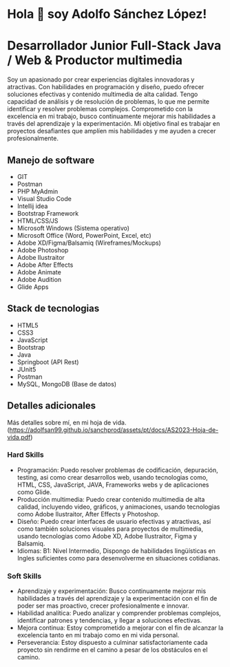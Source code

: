 # Hola 👋 soy Adolfo Sánchez López!

# Desarrollador Junior Full-Stack Java / Web & Productor multimedia
Soy un apasionado por crear experiencias digitales innovadoras y atractivas. Con habilidades en programación y diseño, puedo ofrecer soluciones efectivas y contenido multimedia de alta calidad. Tengo capacidad de análisis y de resolución de problemas, lo que me permite identificar y resolver problemas complejos. Comprometido con la excelencia en mi trabajo, busco continuamente mejorar mis habilidades a través del aprendizaje y la experimentación. Mi objetivo final es trabajar en proyectos desafiantes que amplíen mis habilidades y me ayuden a crecer profesionalmente.

## Manejo de software
* GIT
* Postman
* PHP MyAdmin
* Visual Studio Code
* Intellij idea
* Bootstrap Framework
* HTML/CSS/JS
* Microsoft Windows (Sistema operativo)
* Microsoft Office (Word, PowerPoint, Excel, etc)
* Adobe XD/Figma/Balsamiq (Wireframes/Mockups)
* Adobe Photoshop
* Adobe Ilustraitor
* Adobe After Effects
* Adobe Animate
* Adobe Audition
* Glide Apps

## Stack de tecnologias
* HTML5
* CSS3
* JavaScript
* Bootstrap
* Java
* Springboot (API Rest)
* JUnit5
* Postman
* MySQL, MongoDB (Base de datos)

## Detalles adicionales
Más detalles sobre mí, en mi hoja de vida. (https://adolfsan99.github.io/sanchprod/assets/pt/docs/AS2023-Hoja-de-vida.pdf)

### Hard Skills

* Programación: Puedo resolver problemas de codificación, depuración, testing, asi como crear desarrollos web, usando tecnologias como, HTML, CSS, JavaScript, JAVA, Frameworks webs y de aplicaciones como Glide.
* Producción multimedia: Puedo crear contenido multimedia de alta calidad, incluyendo video, gráficos, y animaciones, usando tecnologias como Adobe Ilustraitor, After Effects y Photoshop.
* Diseño: Puedo crear interfaces de usuario efectivas y atractivas, así como también soluciones visuales para proyectos de multimedia, usando tecnologias como Adobe XD, Adobe Ilustraitor, Figma y Balsamiq.
* Idiomas: B1: Nivel Intermedio, Dispongo de habilidades lingüísticas en Ingles suficientes como para desenvolverme en situaciones cotidianas.

### Soft Skills

* Aprendizaje y experimentación: Busco continuamente mejorar mis habilidades a través del aprendizaje y la experimentación con el fin de poder ser mas proactivo, crecer profesionalmente e innovar.
* Habilidad analítica: Puedo analizar y comprender problemas complejos, identificar patrones y tendencias, y llegar a soluciones efectivas.
* Mejora continua: Estoy comprometido a mejorar con el fin de alcanzar la excelencia tanto en mi trabajo como en mi vida personal.
* Perseverancia: Estoy dispuesto a culminar satisfactoriamente cada proyecto sin rendirme en el camino a pesar de los obstáculos en el camino.

